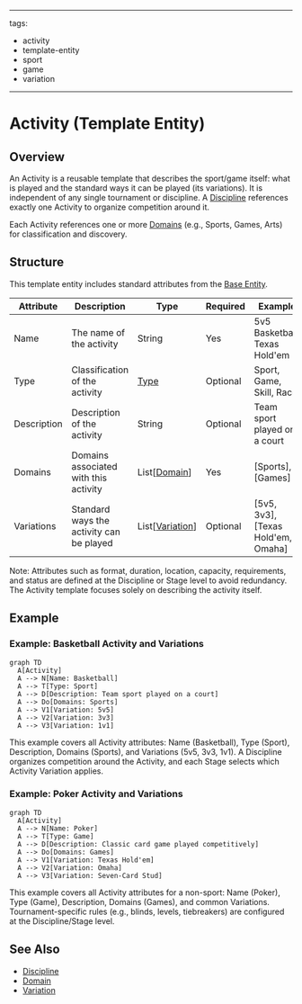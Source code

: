 
---
tags:
  - activity
  - template-entity
  - sport
  - game
  - variation
---

# Activity (Template Entity)

## Overview

An Activity is a reusable template that describes the sport/game itself: what is played and the standard ways it can be played (its variations). It is independent of any single tournament or discipline. A [Discipline](../discipline.md) references exactly one Activity to organize competition around it.

Each Activity references one or more [Domains](domain.md) (e.g., Sports, Games, Arts) for classification and discovery.

## Structure

This template entity includes standard attributes from the [Base Entity](../../foundation/base_entity.md).

| Attribute | Description                         | Type                         | Required | Example                             |
|-----------|-------------------------------------|------------------------------|----------|-------------------------------------|
| Name      | The name of the activity            | String                       | Yes      | 5v5 Basketball, Texas Hold'em       |
| Type      | Classification of the activity      | [Type](../../classification/type.md) | Optional | Sport, Game, Skill, Race            |
| Description | Description of the activity       | String                       | Optional | Team sport played on a court        |
| Domains   | Domains associated with this activity | List[[Domain](domain.md)]  | Yes      | [Sports], [Games]                   |
| Variations | Standard ways the activity can be played | List[[Variation](variation/variation.md)] | Optional | [5v5, 3v3], [Texas Hold'em, Omaha] |

Note: Attributes such as format, duration, location, capacity, requirements, and status are defined at the Discipline or Stage level to avoid redundancy. The Activity template focuses solely on describing the activity itself.

## Example

### Example: Basketball Activity and Variations

```mermaid
graph TD
  A[Activity]
  A --> N[Name: Basketball]
  A --> T[Type: Sport]
  A --> D[Description: Team sport played on a court]
  A --> Do[Domains: Sports]
  A --> V1[Variation: 5v5]
  A --> V2[Variation: 3v3]
  A --> V3[Variation: 1v1]
```

This example covers all Activity attributes: Name (Basketball), Type (Sport), Description, Domains (Sports), and Variations (5v5, 3v3, 1v1). A Discipline organizes competition around the Activity, and each Stage selects which Activity Variation applies.

### Example: Poker Activity and Variations

```mermaid
graph TD
  A[Activity]
  A --> N[Name: Poker]
  A --> T[Type: Game]
  A --> D[Description: Classic card game played competitively]
  A --> Do[Domains: Games]
  A --> V1[Variation: Texas Hold'em]
  A --> V2[Variation: Omaha]
  A --> V3[Variation: Seven-Card Stud]
```

This example covers all Activity attributes for a non-sport: Name (Poker), Type (Game), Description, Domains (Games), and common Variations. Tournament-specific rules (e.g., blinds, levels, tiebreakers) are configured at the Discipline/Stage level.

## See Also

- [Discipline](../discipline.md)
- [Domain](domain.md)
- [Variation](variation/variation.md)
